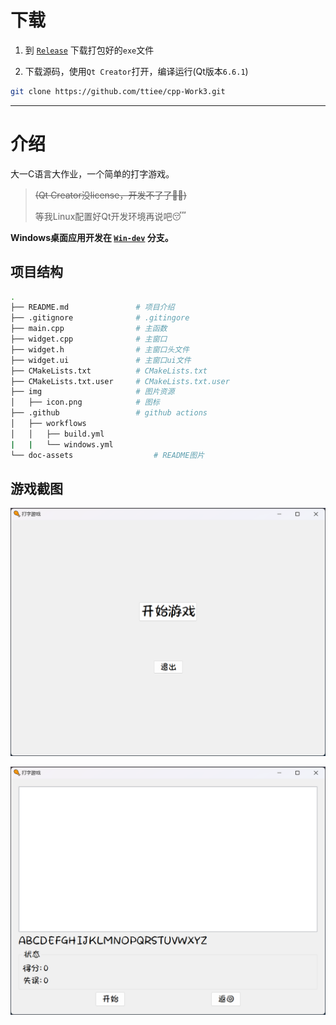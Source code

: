 
# 下载


1. 到 [`Release`](https://github.com/ttiee/cpp-Work3/releases) 下载打包好的`exe`文件

2. 下载源码，使用`Qt Creator`打开，编译运行(Qt版本`6.6.1`)
```bash
git clone https://github.com/ttiee/cpp-Work3.git
```

---

# 介绍

大一C语言大作业，一个简单的打字游戏。

> ~~(Qt Creator没license，开发不了了😵‍💫)~~
> 
> 等我Linux配置好Qt开发环境再说吧😴

**Windows桌面应用开发在 [`Win-dev`](https://github.com/ttiee/cpp-Work3/tree/Win-dev) 分支。**

## 项目结构

```bash
.
├── README.md               # 项目介绍
├── .gitignore              # .gitingore
├── main.cpp                # 主函数
├── widget.cpp              # 主窗口
├── widget.h                # 主窗口头文件
├── widget.ui               # 主窗口ui文件
├── CMakeLists.txt          # CMakeLists.txt
├── CMakeLists.txt.user     # CMakeLists.txt.user
├── img                     # 图片资源
│   ├── icon.png            # 图标
├── .github                 # github actions
│   ├── workflows       
│   │   ├── build.yml
|   |   └── windows.yml
└── doc-assets                  # README图片
```
## 游戏截图

![截图1](./doc-assets/image-1.png)

![截图2](./doc-assets/image-2.png)
